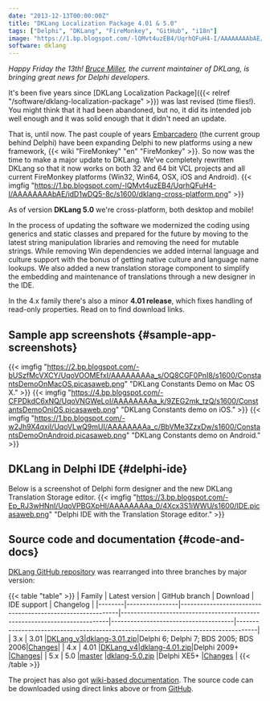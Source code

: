 ```yaml
---
date: "2013-12-13T00:00:00Z"
title: "DKLang Localization Package 4.01 & 5.0"
tags: ["Delphi", "DKLang", "FireMonkey", "GitHub", "i18n"]
image: "https://1.bp.blogspot.com/-lQMvt4uzEB4/UqrhQFuH4-I/AAAAAAAAbAE/idD1wDQ5-8c/s1600/dklang-cross-platform.png"
software: dklang
---
```


*Happy Friday the 13th! [Bruce Miller](http://rules-of-thumb.com/), the current maintainer of DKLang, is bringing great news for Delphi developers.*

It's been five years since [DKLang Localization Package]({{< relref "/software/dklang-localization-package" >}}) was last revised (time flies!). You might think that it had been abandoned, but no, it did its intended job well enough and it was solid enough that it didn't need an update.

<!--more-->

That is, until now. The past couple of years [Embarcadero](http://www.embarcadero.com/) (the current group behind Delphi) have been expanding Delphi to new platforms using a new framework, {{< wiki "FireMonkey" "en" "FireMonkey" >}}. So now was the time to make a major update to DKLang. We've completely rewritten DKLang so that it now works on both 32 and 64 bit VCL projects and all current FireMonkey platforms (Win32, Win64, OSX, iOS and Android).
{{< imgfig "https://1.bp.blogspot.com/-lQMvt4uzEB4/UqrhQFuH4-I/AAAAAAAAbAE/idD1wDQ5-8c/s1600/dklang-cross-platform.png" >}}

As of version **DKLang 5.0** we're cross-platform, both desktop and mobile!

In the process of updating the software we modernized the coding using generics and static classes and prepared for the future by moving to the latest string manipulation libraries and removing the need for mutable strings. While removing Win dependencies we added internal language and culture support with the bonus of getting native culture and language name lookups. We also added a new translation storage component to simplify the embedding and maintenance of translations through a new designer in the IDE.

In the 4.x family there's also a minor **4.01 release**, which fixes handling of read-only properties. Read on to find download links.

## Sample app screenshots {#sample-app-screenshots}

{{< imgfig "https://2.bp.blogspot.com/-bUSzfMcVXCY/UqoVOOMEfxI/AAAAAAAAa_s/OQ8CGF0PnI8/s1600/ConstantsDemoOnMacOS.picasaweb.png" "DKLang Constants Demo on Mac OS X." >}}
{{< imgfig "https://4.bp.blogspot.com/-CFPDkdC6xNQ/UqoVNGWeLoI/AAAAAAAAa_k/9ZEG2mk_tzQ/s1600/ConstantsDemoOniOS.picasaweb.png" "DKLang Constants demo on iOS." >}}
{{< imgfig "https://1.bp.blogspot.com/-w2Jh9X4qxiI/UqoVLwQ9mUI/AAAAAAAAa_c/BbVMe3ZzxDw/s1600/ConstantsDemoOnAndroid.picasaweb.png" "DKLang Constants demo on Android." >}}

## DKLang in Delphi IDE {#delphi-ide}

Below is a screenshot of Delphi form designer and the new DKLang Translation Storage editor.
{{< imgfig "https://3.bp.blogspot.com/-Ep_RJ3wHNnI/UqoVPBGXpHI/AAAAAAAAa_0/4Xcx3S1iWWU/s1600/IDE.picasaweb.png" "Delphi IDE with the Translation Storage editor." >}}

## Source code and documentation {#code-and-docs}

[DKLang GitHub repository](https://github.com/yktoo/dklang/) was rearranged into three branches by major version:

{{< table "table" >}}
| Family | Latest version | GitHub branch                                             | Download                                                                 | IDE support                          | Changelog                                                                          |
|--------|----------------|-----------------------------------------------------------|--------------------------------------------------------------------------|--------------------------------------|------------------------------------------------------------------------------------|
| 3.x    | 3.01           |[DKLang_v3](https://github.com/yktoo/dklang/tree/DKLang_v3)|[dklang-3.01.zip](https://github.com/yktoo/dklang/archive/dklang-3.01.zip)|Delphi 6; Delphi 7; BDS 2005; BDS 2006|[Changes](https://github.com/yktoo/dklang/wiki/Revision-History#20060822-dklang-301)|
| 4.x    | 4.01           |[DKLang_v4](https://github.com/yktoo/dklang/tree/DKLang_v4)|[dklang-4.01.zip](https://github.com/yktoo/dklang/archive/dklang-4.01.zip)|Delphi 2009+                          |[Changes](https://github.com/yktoo/dklang/wiki/Revision-History#20131207-dklang-401)|
| 5.x    | 5.0            |[master](https://github.com/yktoo/dklang/tree/master)      |[dklang-5.0.zip](https://github.com/yktoo/dklang/archive/dklang-5.0.zip)  |Delphi XE5+                           |[Changes](https://github.com/yktoo/dklang/wiki/Revision-History#20131207-dklang-50) |
{{< /table >}}

The project has also got [wiki-based documentation](https://github.com/yktoo/dklang/wiki). The source code can be downloaded using direct links above or from [GitHub](https://github.com/yktoo/dklang/).
